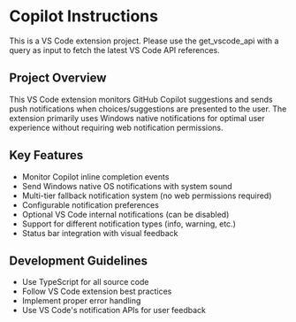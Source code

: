 # Copilot Instructions

<!-- Use this file to provide workspace-specific custom instructions to Copilot. For more details, visit https://code.visualstudio.com/docs/copilot/copilot-customization#_use-a-githubcopilotinstructionsmd-file -->

This is a VS Code extension project. Please use the get_vscode_api with a query as input to fetch the latest VS Code API references.

## Project Overview
This VS Code extension monitors GitHub Copilot suggestions and sends push notifications when choices/suggestions are presented to the user. The extension primarily uses Windows native notifications for optimal user experience without requiring web notification permissions.

## Key Features
- Monitor Copilot inline completion events
- Send Windows native OS notifications with system sound
- Multi-tier fallback notification system (no web permissions required)
- Configurable notification preferences
- Optional VS Code internal notifications (can be disabled)
- Support for different notification types (info, warning, etc.)
- Status bar integration with visual feedback

## Development Guidelines
- Use TypeScript for all source code
- Follow VS Code extension best practices
- Implement proper error handling
- Use VS Code's notification APIs for user feedback
